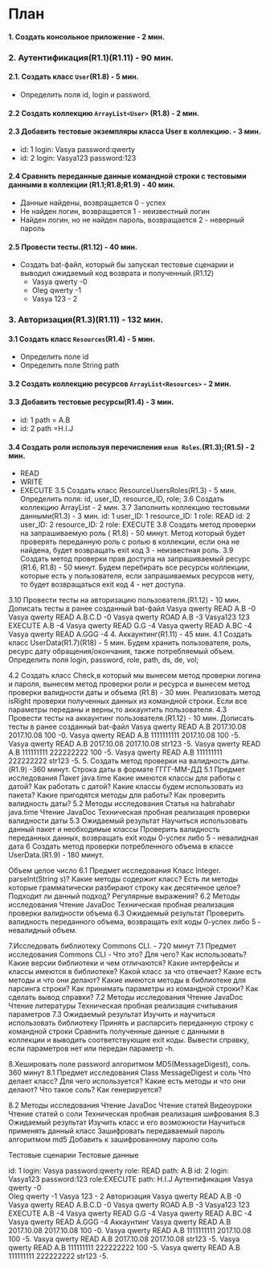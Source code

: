 # План 
#### 1. Создать консольное приложение - 2 мин.
### 2. Аутентификация(R1.1)(R1.11) - 90 мин.
#### 2.1. Создать класс `User`(R1.8) - 5 мин.
  + Определить поля id, login и password.
#### 2.2 Создать коллекцию `ArrayList<User>` (R1.8) - 2 мин.
#### 2.3 Добавить тестовые экземпляры класса User в коллекцию. - 3 мин.
  + id: 1	login: Vasya		password:qwerty
  + id: 2	login: Vasya123	password:123

#### 2.4 Сравнить переданные данные командной строки с тестовыми данными в коллекции (R1.1;R1.8;R1.9) - 40 мин.
  + Данные найдены, возвращается 0 - успех
  + Не найден логин, возвращается 1 - неизвестный логин
  + Найден логин, но не найден пароль, возвращается 2 - неверный пароль

#### 2.5 Провести тесты.(R1.12) - 40 мин.
  + Создать bat-файл, который бы запускал тестовые сценарии и выводил ожидаемый код возврата и полученный.(R1.12) 
    + Vasya 	qwerty	 -0  
    + Oleg 	qwerty 	 -1
    + Vasya 	123 	- 2	
### 3. Авторизация(R1.3)(R1.11) - 132 мин.
#### 3.1 Создать класс `Resources`(R1.4) - 5 мин.
  + Определить поле id
  + Определить поле String path
#### 3.2 Создать коллекцию ресурсов `ArrayList<Resources>` - 2 мин.
#### 3.3  Добавить тестовые ресурcы(R1.4) - 3 мин.
  + id: 1 	path = A.B
  + id: 2	path =H.I.J
#### 3.4 Создать роли используя перечисления `enum Roles`.(R1.3);(R1.5) - 2 мин.
  + READ
  + WRITE
  + EXECUTE
3.5 Создать класс ResourceUsersRoles(R1.3) - 5 мин.
Определить поля: id, user_ID, resource_ID, role;
3.6 Создать коллекцию ArrayList<ResourceUsersRoles> - 2 мин.
3.7 Заполнить коллекцию тестовыми данными(R1.3) - 3 мин.
id: 1	user_ID: 1 	resource_ID: 1 		role:  READ
id: 2	user_ID: 2 	resource_ID: 2 		role:  EXECUTE
3.8 Создать метод проверки на запрашиваемую роль ( R1.8) - 50 минут.
Метод который будет проверять переданную роль с ролью в коллекции, если она не найдена, будет возвращать exit код 3 - неизвестная роль.
3.9 Создать метод проверки прав доступа на запрашиваемый ресурс (R1.6, R1.8)  - 50 минут.
Будем перебирать все ресурсы коллекции, которые есть у пользователя, если запрашиваемых ресурсов нету, то будет возвращаться exit код 4 - нет доступа.

	
3.10 Провести тесты на авторизацию пользователя.(R1.12) - 10 мин.
Дописать тесты в ранее созданный bat-файл
Vasya  	qwerty  		READ 		A.B		 -0
Vasya 	qwerty  		READ 		A.B.C.D	 -0
Vasya 	 qwerty  	ROAD		A.B 	 	 -3
Vasya123  123  		EXECUTE 	A.B  		 -4
Vasya  qwerty  		READ 		G.G  		 -4
Vasya  qwerty  		READ 		A.BC  		 -4
Vasya  qwerty  		READ 		A.GGG 		 -4
4. Аккаунтинг(R1.11) - 45 мин.
4.1 Создать класс UserData(R1.7)(R18) - 5 мин.
Будем хранить пользователя, роль, ресурс дату обращения/окончания, также  потребляемый объем.
Определить поля login, password, role, path, ds, de, vol;
	
4.2 Создать класс Cheсk,в который мы вынесем метод проверки логина и пароля, вынесем метод проверки роли и ресурса и вынесем метод проверки валидности даты и объема (R1.8) - 30 мин.
Реализовать метод isRight проверки полученных данных из командной строки.
Если все параметры переданы и верны,то аккаунтить пользователя.
4.3 Провести тесты на аккаунтинг пользователя.(R1.12) - 10 мин.
Дописать тесты в ранее созданный bat-файл
Vasya  qwerty  	READ 	A.B 	2017.10.08 	2017.10.08	100 	-0.
Vasya  qwerty  	READ 	A.B 	1111111111 	2017.10.08	100 	-5.
Vasya  qwerty  	READ 	A.B 	2017.10.08 	2017.10.08	str123 	-5.
Vasya  qwerty  	READ 	A.B 	111111111 	222222222	100 	-5.
Vasya  qwerty  	READ 	A.B 	111111111 	222222222	str123 	-5.
5. Создать метод проверки на валидность даты.(R1.9) -360 минут.
Строка даты в формате ГГГГ-ММ-ДД
	5.1 Предмет исследования
Пакет java.time
Какие имеются классы для работы с датой?
Как работать с датой?
Какие классы будем использовать из пакета?
Какие пригодятся методы для работы?
Как проверить валидность даты?
5.2 Методы исследования
Статья на habrahabr java.time
Чтение JavaDoc
Техническая пробная реализация проверки валидности даты
5.3 Ожидаемый результат
Научиться использовать данный пакет и необходимые классы
Проверить валидность переданных данных, возвращать exit коды 0-успех либо 5 - невалидная дата
6  Создать метод проверки потребленного объема в классе UserData.(R1.9) - 180 минут.

Объем целое число
6.1 Предмет исследования
Класс Integer. parseInt(String s)?
Какие методы содержит класс?
Есть ли методы которые грамматически разбирают строку как десятичное целое?
Подходит ли данный подход?
Регулярные выражения?
6.2 Методы исследования	
Чтение JavaDoc
Техническая пробная реализация проверки валидности объема
6.3 Ожидаемый результат
Проверить валидность переданного объема, возвращать exit коды 0-успех либо 5 - невалидный объем.

7.Исследовать библиотеку Commons CLI. - 720 минут
7.1 Предмет исследования
 Commons CLI - Что это? Для чего? Как использовать?
 Какие версии библиотеки и чем отличаются?
 Какие интерфейсы и классы имеются в библиотеке?
 Какой класс за что отвечает?
 Какие есть методы и что они делают?
 Какие имеются методы в библиотеке для парсинга строки? 
 Как принимать параметры из командной строки?
 Как сделать вывод справки?
7.2 Методы исследования
Чтение JavaDoc
Чтение литературы
Техническая пробная реализация считывания параметров
7.3 Ожидаемый результат
Изучить и научиться использовать библиотеку
Принять и распарсить переданную строку с командной строки
Сравнить полученные данные с данными в коллекции и выводить соответствующие exit коды.
Вывести справку, если параметров нет или передан параметр -h.

8.Хешировать поле password алгоритмом MD5(MessageDigest), соль.	 360 минут
8.1 Предмет исследования
Class MessageDigest и соль
Что делает класс? Для чего используется?
Какие есть методы и что они делают?
Что такое соль? Как генерируется?

8.2 Методы исследования
Чтение JavaDoc
Чтение статей
Видеоуроки
Чтение статей о соли
Техническая пробная реализация шифрования
8.3 Ожидаемый результат
Изучить класс и его возможности
Научиться применять данный класс
Зашифровать передаваемый пароль алгоритмом md5 
Добавить к зашифрованному паролю соль

Тестовые сценарии
Тестовые данные

id: 1	login: Vasya		password:qwerty	role: READ 		path: A.B
id: 2	login: Vasya123		password:123 		role:EXECUTE 		path: H.I.J
Аутентификация
Vasya 	qwerty	 -0  
Oleg 	qwerty 	 -1
Vasya 	123 	- 2
Авторизация
Vasya  	qwerty  		READ 		A.B		 -0
Vasya 	qwerty  		READ 		A.B.C.D	 -0
Vasya 	 qwerty  	ROAD		A.B 	 	 -3
Vasya123  123  		EXECUTE 	A.B  		 -4
Vasya  qwerty  		READ 		G.G  		 -4
Vasya  qwerty  		READ 		A.BC  		 -4
Vasya  qwerty  		READ 		A.GGG 		 -4
Аккаунтинг
Vasya  qwerty  		READ 		A.B 	2017.10.08 	2017.10.08	100 	-0.
Vasya  qwerty  		READ 		A.B 	1111111111 	2017.10.08	100 	-5.
Vasya  qwerty  		READ 		A.B 	2017.10.08 	2017.10.08	str123 	-5.
Vasya  qwerty  		READ 		A.B 	111111111 	222222222	100 	-5.
Vasya  qwerty  		READ 		A.B 	111111111 	222222222	str123 	-5.

